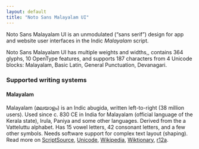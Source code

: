 ```yaml
---
layout: default
title: "Noto Sans Malayalam UI"
---
```

Noto Sans Malayalam UI is an unmodulated (“sans serif”) design for app and website user interfaces in the Indic _Malayalam_ script. 

Noto Sans Malayalam UI has multiple weights and widths,, contains 364 glyphs, 10 OpenType features, and supports 187 characters from 4 Unicode blocks: Malayalam, Basic Latin, General Punctuation, Devanagari.


### Supported writing systems


#### Malayalam

Malayalam (<span class='autonym'>മലയാളം</span>) is an Indic abugida, written left-to-right (38 million users). Used since c. 830 CE in India for Malayalam (official language of the Kerala state), Irula, Paniya and some other languages. Derived from the a Vatteluttu alphabet. Has 15 vowel letters, 42 consonant letters, and a few other symbols. Needs software support for complex text layout (shaping). Read more on [ScriptSource](https://scriptsource.org/scr/Mlym), [Unicode](https://www.unicode.org/versions/Unicode13.0.0/ch12.pdf#G22346), [Wikipedia](https://en.wikipedia.org/wiki/ISO_15924:Mlym), [Wiktionary](https://en.wiktionary.org/wiki/Category:Malayalam_script), [r12a](https://r12a.github.io/scripts/links?iso=Mlym).


